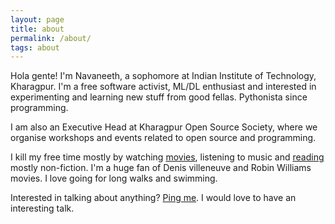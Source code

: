```yaml
---
layout: page
title: about
permalink: /about/
tags: about
---
```


Hola gente! I'm Navaneeth, a sophomore at Indian Institute of Technology, Kharagpur. I'm a free software activist, ML/DL enthusiast and interested in experimenting and learning new stuff from good fellas. Pythonista since programming.

I am also an Executive Head at Kharagpur Open Source Society, where we organise workshops and events related to open source and programming.

I kill my free time mostly by watching [movies](https://letterboxd.com/navaneethsuresh/), listening to music and [reading](https://www.goodreads.com/themousepotato) mostly non-fiction. I'm a huge fan of Denis villeneuve and Robin Williams movies. I love going for long walks and swimming.

Interested in talking about anything? [Ping me](https://themousepotato.github.io/contact/). I would love to have an interesting talk.
